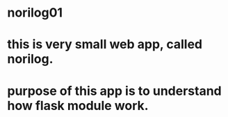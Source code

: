 # norilog01
#
# this is very small web app, called norilog.
# purpose of this app is to understand how flask module work.
#

